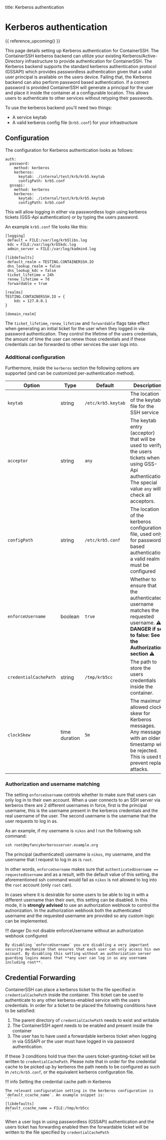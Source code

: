 title: Kerberos authentication

<h1>Kerberos authentication</h1>

{{ reference_upcoming() }}

This page details setting up Kerberos authentication for ContainerSSH. The ContainerSSH kerberos backend can utilize your existing Kerberos/Active-Directory infrastructure to provide authentication for ContainerSSH. The Kerberos backend supports the standard kerberos authentication protocol (GSSAPI) which provides passwordless authentication given that a valid user principal is available on the users device. Failing that, the Kerberos backend can also perform password based authentication. If a correct password is provided ContainerSSH will generate a principal for the user and place it inside the container at a configurable location. This allows users to authenticate to other services without retyping their passwords.

To use the kerberos backend you'll need two things:

* A service keytab
* A valid kerberos config file (`krb5.conf`) for your infrastructure

## Configuration 

The configuration for Kerberos authentication looks as follows:

```
auth:
  password:
    method: kerberos
    kerberos:
      keytab: ./internal/test/krb/krb5.keytab
      configPath: krb5.conf
  gssapi:
    method: kerberos
    kerberos:
      keytab: ./internal/test/krb/krb5.keytab
      configPath: krb5.conf
```

This will allow logging in either via passwordless login using kerberos tickets (GSS-Api authentication) or by typing the users password.

An example `krb5.conf` file looks like this:
```
[logging]
 default = FILE:/var/log/krb5libs.log
 kdc = FILE:/var/log/krb5kdc.log
 admin_server = FILE:/var/log/kadmind.log

[libdefaults]
 default_realm = TESTING.CONTAINERSSH.IO
 dns_lookup_realm = false
 dns_lookup_kdc = false
 ticket_lifetime = 24h
 renew_lifetime = 7d
 forwardable = true

[realms]
TESTING.CONTAINERSSH.IO = {
	kdc = 127.0.0.1
}

[domain_realm]

```

The `ticket_lifetime`, `renew_lifetime` and `forwardable` flags take effect when generating an initial ticket for the user when they logged in via password authentication. They control the lifetime of the users credentials, the amount of time the user can renew those credentials and if these credentials can be forwarded to other services the user logs into.

### Additional configuration

Furthermore, inside the `kerberos` section the following options are supported (and can be customized per-authentication method).

| Option | Type | Default | Description |
|--------|------|---------|-------------|
| `keytab` | string | `/etc/krb5.keytab` | The location of the keytab file for the SSH service |
| `acceptor` | string | `any` | The keytab entry (acceptor) that will be used to verify the users tickets when using GSS-Api authentication. The special value `any` will check all acceptors. |
| `configPath` | string | `/etc/krb5.conf` | The location of the kerberos configuration file, used only for password-based authentication, a valid realm must be configured |
| `enforceUsername` | boolean | `true` | Whether to ensure that the authenticated username matches the requested username. **⚠ DANGER if set to false: See the Authorization section ⚠** |
| `credentialCachePath` | string | `/tmp/krb5cc` | The path to store the users credentials inside the container. |
| `clockSkew` | time duration | `5m` | The maximum allowed clock skew for Kerberos messages. Any messages with an older timestamp will be rejected. This is used to prevent replay attacks. |

### Authorization and username matching

The setting `enforceUsername` controls whether to make sure that users can only log in to their own account. When a user connects to an SSH server via kerberos there are 2 different usernames in force, first is the principal username, this is the username present in the kerberos credentials and the real username of the user. The second username is the username that the user requests to log in as.

As an example, if my username is `nikos` and I run the following ssh command:
```
ssh root@myfancykerberosserver.example.org
```
The principal (authenticated) username is `nikos`, my username, and the username that I request to log in as is `root`.

In other words, `enforceUsername` makes sure that `authenticatedUsername == requestedUsername` and as a result, with the default value of this setting, the aforementioned ssh command would fail as `nikos` is not allowed to log into the `root` account (only `root` can).

In cases where it is desirable for some users to be able to log in with a different username than their own, this setting can be disabled. In this mode, it is **strongly advised** to use an authorization webhook to control the autnorization. In the authorization webhook both the authenticated username and the requested username are provided so any custom logic can be implemented.

!!! danger Do not disable enforceUsername without an authorization webhook configured

    By disabling `enforceUsername` you are disabling a very important security mechanism that ensures that each user can only access his own account. By disabling this setting without an authorization server guarding logins means that **any user can log in as any username including root**.

## Credential Forwarding

ContainerSSH can place a kerberos ticket to the file specified in `credentialCachePath` inside the container. This ticket can be used to authenticate to any other kerberos-enabled service with the users credentials. In order for a ticket to be placed the following conditions have to be satisfied:

1. The parent directory of `credentialCachePath` needs to exist and writable
2. The ContainerSSH agent needs to be enabled and present inside the container
3. The user has to have used a forwardable kerberos ticket when logging in via GSSAPI _or_ the user must have logged in via password authentication.

If these 3 conditions hold true then the users ticket-granting-ticket will be written to `credentialCachePath`. Please note that in order for the credential cache to be picked up by kerberos the path needs to be configured as such in `/etc/krb5.conf`, or the equivalent kerberos configuration file.

!!! info Setting the credential cache path in Kerberos

    The relevant configuration setting in the kerberos configuration is `default_ccache_name`. An example snippet is:
    ```
    [libdefaults]
    default_ccache_name = FILE:/tmp/krb5cc
    ```

When a user logs in using passwordless (GSSAPI) authentication and the users ticket has forwarding enabled then the forwardable ticket will be written to the file specified by `credentialCachePath` 